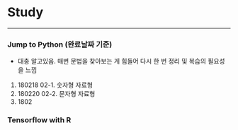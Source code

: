 # Study
***



### Jump to Python (완료날짜 기준)
- 대충 알고있음. 매번 문법을 찾아보는 게 힘들어 다시 한 번 정리 및 복습의 필요성을 느낌
1. 180218 02-1. 숫자형 자료형
2. 180220 02-2. 문자형 자료형
3. 1802


### Tensorflow with R

